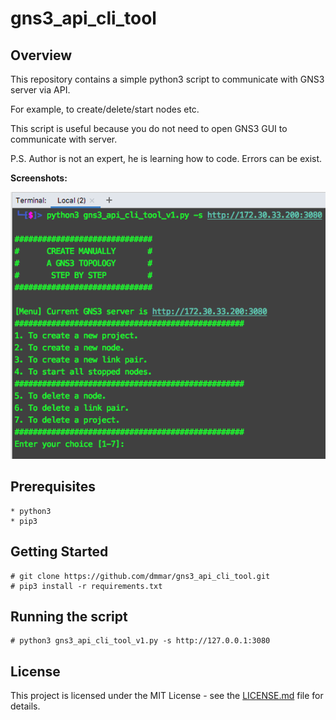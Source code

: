 # gns3_api_cli_tool

## Overview

   This repository contains a simple python3 script to communicate with GNS3 server via API. 
   
   For example, to create/delete/start nodes etc.
   
   This script is useful because you do not need to open GNS3 GUI to communicate with server.
   
   P.S. Author is not an expert, he is learning how to code. Errors can be exist.
   
   **Screenshots:**
   
   ![main_menu](https://github.com/dmmar/gns3_api_cli_tool/blob/master/Screenshots/main_menu.png "main_menu.png")

## Prerequisites

    * python3
    * pip3

## Getting Started

    # git clone https://github.com/dmmar/gns3_api_cli_tool.git
    # pip3 install -r requirements.txt
    
## Running the script

    # python3 gns3_api_cli_tool_v1.py -s http://127.0.0.1:3080
    
## License

This project is licensed under the MIT License - see the [LICENSE.md](https://github.com/dmmar/gns3_api_cli_tool/blob/master/LICENSE.md) file for details.